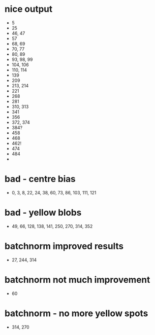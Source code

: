 # nice output
- 5
- 25
- 46, 47
- 57
- 68, 69
- 70, 77
- 80, 89
- 93, 98, 99
- 104, 106
- 110, 114
- 139
- 209
- 213, 214
- 221
- 268
- 281
- 310, 313
- 341
- 356
- 372, 374
- 384?
- 458
- 468
- 462!
- 474
- 484
-

# bad - centre bias
- 0, 3, 8, 22, 24, 38, 60, 73, 86, 103, 111, 121

# bad - yellow blobs
- 49, 66, 128, 138, 141, 250, 270, 314, 352

# batchnorm improved results
- 27, 244, 314

# batchnorm not much improvement
- 60

# batchnorm - no more yellow spots
- 314, 270
